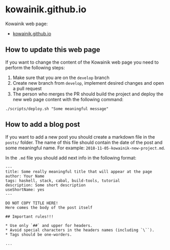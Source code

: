 # kowainik.github.io

Kowainik web page:

* [kowainik.github.io](https://kowainik.github.io/)

## How to update this web page

If you want to change the content of the Kowainik web page you need to perform
the following steps:

1. Make sure that you are on the `develop` branch
2. Create new branch from `develop`, implement desired changes and open a pull request
3. The person who merges the PR should build the project and deploy the new web
   page content with the following command:

```
./scripts/deploy.sh "Some meaningful message"
```

## How to add a blog post

If you want to add a new post you should create a markdown file in the `posts/`
folder. The name of this file should contain the date of the post and some
meaningful name. For example: `2018-11-05-kowainik-new-project.md`.

In the `.md` file you should add next info in the following format:

```
---
title: Some really meaningful title that will appear at the page
author: Your Name
tags: haskell, stack, cabal, build-tools, tutorial
description: Some short description
useShortName: yes
---

DO NOT COPY TITLE HERE!
Here comes the body of the post itself

## Important rules!!!

* Use only `##` and upper for headers.
* Avoid special characters in the headers names (including `\``).
* Tags should be one-worders.

...

```
